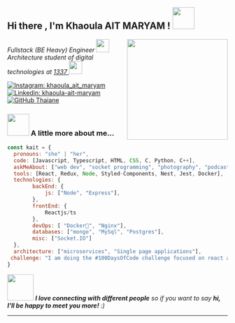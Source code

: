 <h2> Hi there  , I'm Khaoula AIT MARYAM ! <img src="https://media.giphy.com/media/mGcNjsfWAjY5AEZNw6/giphy.gif" width="50"/></h2>
<img align='right' src="https://media.giphy.com/media/ieyl9zmCjO4b4t6qoY/giphy.gif" width="230">
<p><em>Fullstack (BE Heavy) Engineer <img src="https://media.giphy.com/media/WUlplcMpOCEmTGBtBW/giphy.gif" width="30"> </br> Architecture student of digital technologies at <a href="https://1337.ma/">1337 </a><img src="https://media.giphy.com/media/fYSnHlufseco8Fh93Z/giphy.gif" width="30">
</em></p>

[![Instagram: khaoula_ait_maryam](https://img.shields.io/badge/Instagram-E4405F?style=flat-square&logo=Linkedin&logoColor=white&link)](https://www.instagram.com/khaoula_ait_maryam/)
[![Linkedin: khaoula-ait-maryam](	https://img.shields.io/badge/LinkedIn-0077B5?style=flat-square&logo=Linkedin&logoColor=white&link=https://www.linkedin.com/in/khaoula-ait-maryam/)](https://www.linkedin.com/in/khaoula-ait-maryam-6119a7206/)
[![GitHub Thaiane](https://img.shields.io/github/followers/kait-mar?label=follow&style=social)](https://github.com/kait-mar)


### <img src="https://media.giphy.com/media/VgCDAzcKvsR6OM0uWg/giphy.gif" width="50"> A little more about me...  

```javascript
const kait = {
  pronouns: "she" | "her",
  code: [Javascript, Typescript, HTML, CSS, C, Python, C++],
  askMeAbout: ["web dev", "socket programming", "photography", "podcastegy"],
  tools: [React, Redux, Node, Styled-Components, Nest, Jest, Docker],
  technologies: {
        backEnd: {
            js: ["Node", "Express"],
        },
        frontEnd: {
            Reactjs/ts
        },
        devOps: [ "Docker🐳", "Nginx"],
        databases: ["mongo", "MySql", "Postgres"],
        misc: ["Socket.IO"]
  },
  architecture: ["microservices", "Single page applications"],
 challenge: "I am doing the #100DaysOfCode challenge focused on react and typescript"
}
```

<img src="https://media.giphy.com/media/LnQjpWaON8nhr21vNW/giphy.gif" width="60"> <em><b>I love connecting with different people</b> so if you want to say <b>hi, I'll be happy to meet you more!</b> :)</em>

---
